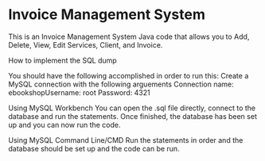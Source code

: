 # Invoice Management System
This is an Invoice Management System Java code that allows you to Add, Delete, View, Edit Services, Client, and Invoice.

How to implement the SQL dump

You should have the following accomplished in order to run this: Create a MySQL connection with the following arguements Connection name: ebookshopUsername: root Password: 4321

Using MySQL Workbench You can open the .sql file directly, connect to the database and run the statements. Once finished, the database has been set up and you can now run the code.

Using MySQL Command Line/CMD Run the statements in order and the database should be set up and the code can be run.
